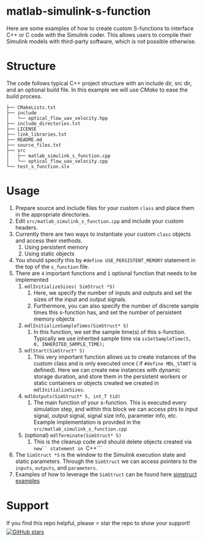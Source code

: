 # matlab-simulink-s-function
Here are some examples of how to create custom S-functions to interface C++ or C code with the Simulink coder. This allows users to compile their Simulink models with third-party software, which is not possible otherwise.
# Structure
The code follows typical C++ project structure with an include dir, src dir, and an optional build file. In this example we will use *CMake* to ease the build process.
```
├── CMakeLists.txt
├── include
│   └── optical_flow_uav_velocity.hpp
├── include_directories.txt
├── LICENSE
├── link_libraries.txt
├── README.md
├── source_files.txt
├── src
│   ├── matlab_simulink_s_function.cpp
│   └── optical_flow_uav_velocity.cpp
└── test_s_function.slx

```
# Usage
1. Prepare source and include files for your custom ```class``` and place them in the appropriate directories.
2. Edit ```src/matlab_simulink_s_function.cpp``` and include your custom headers.
3. Currently there are two ways to instantiate your custom ```class``` objects and access their methods.
   1. Using persistent memory
   2. Using static objects
4. You should specify this by ```#define USE_PERSISTENT_MEMORY``` statement in the top of the ```s_function``` file.
5. There are ```4``` important functions and  ```1``` optional function that needs to be implemented
   1. ```mdlInitializeSizes( SimStruct *S)```
      1. Here, we specify the number of inputs and outputs and set the sizes of the input and output signals.
      2. Furthermore, you can also specify the number of discrete sample times this s-function has, and set the number of persistent memory objects
   2. ```mdlInitializeSampleTimes(SimStruct* S) ```
      1. In this function, we set the sample time(s) of this s-function. Typically we use inherited sample time via ```ssSetSampleTime(S, 0, INHERITED_SAMPLE_TIME);```
   3. ```mdlStart(SimStruct* S)```
      1. This very important function allows us to create instances of the custom class and is only executed once ( if ```#define MDL_START``` is defined). Here we can create new instances with dynamic storage duration, and store them in the persistent workers or static containers or objects created we created in ```mdlInitializeSizes```.
   4. ```mdlOutputs(SimStruct* S, int_T tid)```
      1. The main function of your s-function. This is executed every simulation step, and within this block we can access ptrs to input signal, output signal, signal size info, parameter info, etc. Example implementation is provided in the ```src/matlab_simulink_s_function.cpp```
   5. (optional) ```mdlTerminate(SimStruct* S)```
       1. This is the cleanup code and should delete objects created via ```new`` statement in ```C++```
6. The ```SimStruct *S``` is the window to the Simulink execution state and static parameters. Through the ```SimStruct``` we can access pointers to the ```inputs```, ```outputs```, and ```parameters```.
7. Examples of how to leverage the ```SimStruct``` can be found here [simstruct examples](https://www.mathworks.com/help/simulink/sfg/simstruct_introduction.html)

# Support
If you find this repo helpful, please ⭐ star the repo to show your support!
[![GitHub stars](https://img.shields.io/github/stars/AmalDevHaridevan/matlab-simulink-s-function.svg?style=social&label=Star)](https://github.com/AmalDevHaridevan/matlab-simulink-s-function/stargazers)

